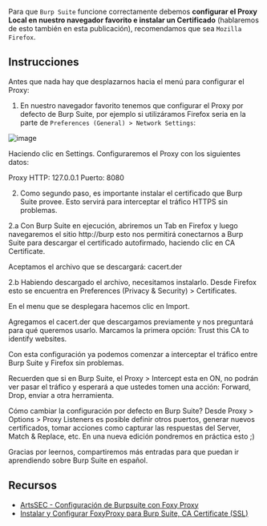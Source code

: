 Para que `Burp Suite` funcione correctamente debemos **configurar el Proxy Local en nuestro navegador favorito e instalar un Certificado** (hablaremos de esto también en esta publicación), recomendamos que sea `Mozilla Firefox`. 

## Instrucciones

Antes que nada hay que desplazarnos hacia el menú para configurar el Proxy:

1. En nuestro navegador favorito tenemos que configurar el Proxy por defecto de Burp Suite, por ejemplo si utilizáramos Firefox seria en la parte de `Preferences (General) > Network Settings`:

![image](https://github.com/Fz3r0/Fz3r0_-_Command_Injection/assets/94720207/bf9a6047-bc45-42ad-bed0-629de87eb452)

Haciendo clic en Settings.
Configuraremos el Proxy con los siguientes datos:

Proxy HTTP: 127.0.0.1
Puerto: 8080


2. Como segundo paso, es importante instalar el certificado que Burp Suite provee. Esto servirá para interceptar el tráfico HTTPS sin problemas.

2.a Con Burp Suite en ejecución, abriremos un Tab en Firefox y luego navegaremos el sitio http://burp esto nos permitirá conectarnos a Burp Suite para descargar el certificado autofirmado, haciendo clic en CA Certificate.


Aceptamos el archivo que se descargará: cacert.der


2.b Habiendo descargado el archivo, necesitamos instalarlo. Desde Firefox esto se encuentra en Preferences (Privacy & Security) > Certificates.


En el menu que se desplegara hacemos clic en Import.


Agregamos el cacert.der que descargamos previamente y nos preguntará para qué queremos usarlo. Marcamos la primera opción: Trust this CA to identify websites.


Con esta configuración ya podemos comenzar a interceptar el tráfico entre Burp Suite y Firefox sin problemas.

Recuerden que si en Burp Suite, el Proxy > Intercept esta en ON, no podrán ver pasar el tráfico y esperará a que ustedes tomen una acción: Forward, Drop, enviar a otra herramienta.


Cómo cambiar la configuración por defecto en Burp Suite?
Desde Proxy > Options > Proxy Listeners es posible definir otros puertos, generar nuevos certificados, tomar acciones como capturar las respuestas del Server, Match & Replace, etc. En una nueva edición pondremos en práctica esto ;)


Gracias por leernos, compartiremos más entradas para que puedan ir aprendiendo sobre Burp Suite en español.

## Recursos

- [ArtsSEC - Configuración de Burpsuite con Foxy Proxy](https://medium.com/@ArtsSEC/burp-suite-configuraci%C3%B3n-del-proxy-88b7b90355f2)
- [Instalar y Configurar FoxyProxy para Burp Suite, CA Certificate (SSL)](https://www.youtube.com/watch?v=lqfUclxl0K0)
